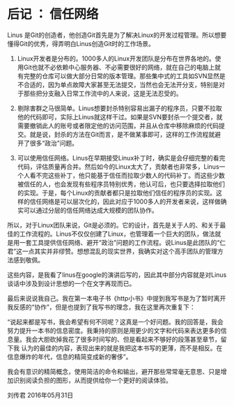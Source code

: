 # 后记 ： 信任网络

Linus 是Git的创造者，他创造Git首先是为了解决Linux的开发过程管理。所以想要懂得Git的优秀，得弄明白Linus创造Git时的工作场景。

1. Linux开发者是分布的。1000多人的Linux开发团队是分布在世界各地的。使用Git也就不必依赖中心服务器、不必需要很好的网络，就在自己的电脑上就有完整的仓库可以做大部分日常的版本管理。那些集中式的工具如SVN显然是不合适的，因为单点故障大家甚至无法提交，当然也会无法开分支，特别是对于那些把分支融入日常工作流中的人来说，这是无法忍受的。

2. 剔除害群之马很简单。Linus想要封杀特别容易出漏子的程序员，只要不拉取他的代码即可，实际上Linus就这样干过。如果是SVN要封杀一个提交者，就需要撤销此人的账号或者限定他的访问范围，并且从仓库中移除麻烦的代码提交。就是说，封杀的方法在Git而言，是不做某事即可，这样的工作流程就避开了很多“政治”问题。

3. 可以使用信任网络。Linus在早期接受Linux补丁时，确实是会仔细完整的看完代码，评估质量再合并。然后如今的Linux太大了，贡献者也非常多，Linus一个人看不完这些补丁，他只能基于信任而拉取少数人的代码补丁。而这些少数被信任的人，也会发现有些程序员特别优秀，他认可后，也只要选择拉取他们的实现。于是，每个Linux的贡献者都只是拉取他们信任的程序员的实现。这样的信任网络是可以层次化的，因此对应于1000多人的开发者来说，这样做确实可以通过分层的信任网络达成大规模的团队协作。

所以，对于Linux团队来说，Git是必须的。它的设计，首先是关于人的、和关于最佳的工作流程的。Linus不仅仅创建了Linux，也管理着一个巨大的团队，做法就是用一套工具提供信任网络、避开“政治”问题的工作流程。说Linus是此团队的“仁君”这一点其实并非缪赞。想想混乱的现实世界，我确实对这个高手团队的管理方法感到敬佩。

这些内容，是我看了linus在google的演讲后写的，因此其中部分内容就是对Linus谈话中涉及到设计思想的一个在文字再现而已。

最后来说说我自己。我在第一本电子书《http小书》中提到我写书是为了暂时离开我反感的“协作”，但是也提到了我写书的理念，我在这里再次重复下：

“说起来都是写书，我会希望有何不同呢？这真是一个好问题。我的回答是，我会努力提升一本书的信息密度。我秉持的原则是用更少的文字和代码来表达更多的信息量。我会大胆砍掉我花了很多时间写的、但是看起来不够好的段落甚至章节，留下我 认为的最佳的内容，表现出来的就是我把这本书写的更薄，而不是相反。在信息爆炸的年代，信息的精简变成新的奢侈”。

我会有意识的精简概念，使用简洁的命令和输出，避开那些常常毫无意思、只是增加识别阅读负担的图形，从而提供给你一个更好的阅读体验。

刘传君
2016年05月31日 



